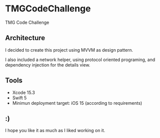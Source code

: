 # TMGCodeChallenge

TMG Code Challenge


## Architecture
I decided to create this project using MVVM as design pattern.

I also included a network helper, using protocol oriented programing, and dependency injection for the details view.


## Tools
- Xcode 15.3
- Swift 5
- Minimun deployment target: iOS 15 (according to requirements)


## :)
I hope you like it as much as I liked working on it.
